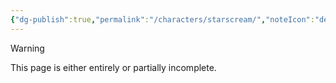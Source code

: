 ```yaml
---
{"dg-publish":true,"permalink":"/characters/starscream/","noteIcon":"default"}
---
```

  
>[!warning] 
>This page is either entirely or partially incomplete. 
